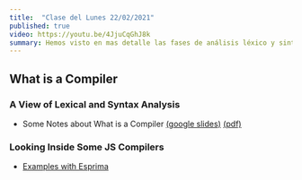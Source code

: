 ```yaml
---
title:  "Clase del Lunes 22/02/2021"
published: true
video: https://youtu.be/4JjuCqGhJ8k
summary: Hemos visto en mas detalle las fases de análisis léxico y sintáctico. También una herramienta en la web para estudiar los ASTs de los compiladores de JS
---
```


## What is a Compiler

### A View of Lexical and Syntax Analysis

* Some Notes about What is a Compiler [(google slides)](https://docs.google.com/presentation/d/1N8h99dXzud9HzH8XY6QCZSmATCAWXtZebuqRTiy8qMU/edit?usp=sharing) [(pdf)]({{site.baseurl}}/assets/pdfs/intro-2-compilers.pdf)

### Looking Inside Some JS Compilers

* [Examples with Esprima]({{site.baseurl}}/assets/temas/tema0-introduccion-a-pl/esprima)


